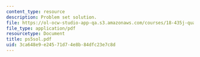 ```yaml
---
content_type: resource
description: Problem set solution.
file: https://ol-ocw-studio-app-qa.s3.amazonaws.com/courses/18-435j-quantum-computation-fall-2003/3ca648e9e24571d74e8b84dfc23e7c8d_ps5sol.pdf
file_type: application/pdf
resourcetype: Document
title: ps5sol.pdf
uid: 3ca648e9-e245-71d7-4e8b-84dfc23e7c8d
---
```

